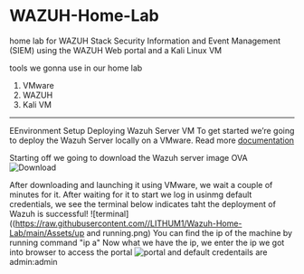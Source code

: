 # WAZUH-Home-Lab
home lab for WAZUH Stack Security Information and Event Management (SIEM) using the WAZUH Web portal and a Kali Linux VM

tools we gonna use in our home lab 
1) VMware
2) WAZUH
3) Kali VM

------------------------------------------

EEnvironment Setup
Deploying Wazuh Server VM
To get started we’re going to deploy the Wazuh Server locally on a VMware. 
Read more [documentation](https://documentation.wazuh.com/current/deployment-options/virtual-machine/virtual-machine.html)

Starting off we going to download the Wazuh server image OVA 
![Download](https://raw.githubusercontent.com//LITHUM1/Wazuh-Home-Lab/main/Assets/Download-Wazuh-server-image.png)

After downloading and launching it using VMware, we wait a couple of minutes for it.
After waiting for it to start we log in usinmg default credentials, we see the terminal below indicates taht the deployment of Wazuh is successful!
![terminal]((https://raw.githubusercontent.com//LITHUM1/Wazuh-Home-Lab/main/Assets/up and running.png)
You can find the ip of the machine by running command "ip a"
Now what we have the ip, we enter the ip we got into browser to access the portal 
![portal](https://raw.githubusercontent.com//LITHUM1/Wazuh-Home-Lab/main/Assets/Wazuh-portal.png)
and default credentails are admin:admin 













